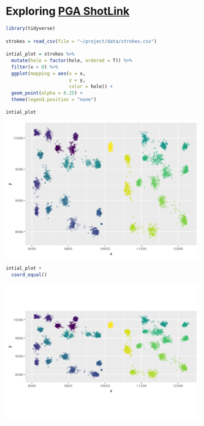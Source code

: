 Exploring [PGA
ShotLink](https://www.pgatour.com/stats/shotlinkintelligence/overview.html)
================

``` r
library(tidyverse)

strokes = read_csv(file = "~/project/data/strokes.csv")

intial_plot = strokes %>% 
  mutate(hole = factor(hole, ordered = T)) %>% 
  filter(x > 0) %>% 
  ggplot(mapping = aes(x = x,
                       y = y,
                       color = hole)) +
  geom_point(alpha = 0.25) +
  theme(legend.position = "none")

intial_plot
```

![](readme_files/figure-gfm/initial_plot-1.png)<!-- -->

``` r
intial_plot +
  coord_equal()
```

![](readme_files/figure-gfm/coord_equal_plot-1.png)<!-- -->

